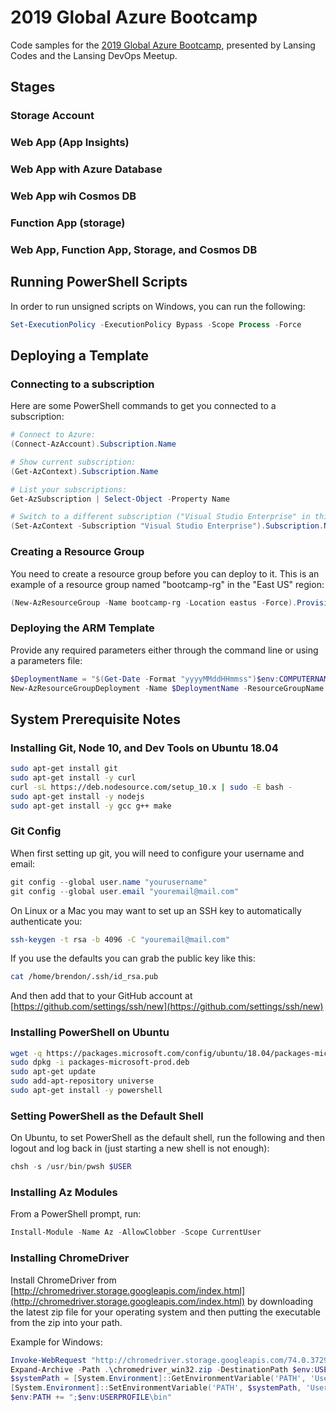 # 2019 Global Azure Bootcamp

Code samples for the [2019 Global Azure Bootcamp](https://www.digestibledevops.com/devops/2019/03/27/global-azure-bootcamp.html), presented by Lansing Codes and the Lansing DevOps Meetup.

## Stages

### Storage Account

### Web App (App Insights)

### Web App with Azure Database

### Web App wih Cosmos DB

### Function App (storage)

### Web App, Function App, Storage, and Cosmos DB

## Running PowerShell Scripts

In order to run unsigned scripts on Windows, you can run the following:

```powershell
Set-ExecutionPolicy -ExecutionPolicy Bypass -Scope Process -Force
```

## Deploying a Template

### Connecting to a subscription

Here are some PowerShell commands to get you connected to a subscription:

```powershell
# Connect to Azure:
(Connect-AzAccount).Subscription.Name

# Show current subscription:
(Get-AzContext).Subscription.Name

# List your subscriptions:
Get-AzSubscription | Select-Object -Property Name

# Switch to a different subscription ("Visual Studio Enterprise" in this case):
(Set-AzContext -Subscription "Visual Studio Enterprise").Subscription.Name
```

### Creating a Resource Group

You need to create a resource group before you can deploy to it. This is an example of a resource group named "bootcamp-rg" in the "East US" region:

```powershell
(New-AzResourceGroup -Name bootcamp-rg -Location eastus -Force).ProvisioningState
```

### Deploying the ARM Template

Provide any required parameters either through the command line or using a parameters file:

```powershell
$DeploymentName = "$(Get-Date -Format "yyyyMMddHHmmss")$env:COMPUTERNAME"
New-AzResourceGroupDeployment -Name $DeploymentName -ResourceGroupName bootcamp-rg -Mode Incremental -TemplateFile .\stage-01\autodeploy.json
```

## System Prerequisite Notes

### Installing Git, Node 10, and Dev Tools on Ubuntu 18.04

```bash
sudo apt-get install git
sudo apt-get install -y curl
curl -sL https://deb.nodesource.com/setup_10.x | sudo -E bash -
sudo apt-get install -y nodejs
sudo apt-get install -y gcc g++ make

```

### Git Config

When first setting up git, you will need to configure your username and email:

```powershell
git config --global user.name "yourusername"
git config --global user.email "youremail@mail.com"
```

On Linux or a Mac you may want to set up an SSH key to automatically authenticate you:

```bash
ssh-keygen -t rsa -b 4096 -C "youremail@mail.com"
```

If you use the defaults you can grab the public key like this:

```bash
cat /home/brendon/.ssh/id_rsa.pub
```

And then add that to your GitHub account at [https://github.com/settings/ssh/new](https://github.com/settings/ssh/new)

### Installing PowerShell on Ubuntu

```bash
wget -q https://packages.microsoft.com/config/ubuntu/18.04/packages-microsoft-prod.deb
sudo dpkg -i packages-microsoft-prod.deb
sudo apt-get update
sudo add-apt-repository universe
sudo apt-get install -y powershell
```

### Setting PowerShell as the Default Shell

On Ubuntu, to set PowerShell as the default shell, run the following and then logout and log back in (just starting a new shell is not enough):

```powershell
chsh -s /usr/bin/pwsh $USER
```

### Installing Az Modules

From a PowerShell prompt, run:

```powershell
Install-Module -Name Az -AllowClobber -Scope CurrentUser
```

### Installing ChromeDriver

Install ChromeDriver from [http://chromedriver.storage.googleapis.com/index.html](http://chromedriver.storage.googleapis.com/index.html) by downloading the latest zip file for your operating system and then putting the executable from the zip into your path.

Example for Windows:

```powershell
Invoke-WebRequest "http://chromedriver.storage.googleapis.com/74.0.3729.6/chromedriver_win32.zip" -OutFile chromedriver_win32.zip
Expand-Archive -Path .\chromedriver_win32.zip -DestinationPath $env:USERPROFILE\bin
$systemPath = [System.Environment]::GetEnvironmentVariable('PATH', 'User') + ";$env:USERPROFILE\bin" -replace ';;',';'
[System.Environment]::SetEnvironmentVariable('PATH', $systemPath, 'User')
$env:PATH += ";$env:USERPROFILE\bin"
```

